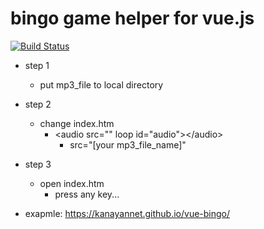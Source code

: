 # bingo game helper for vue.js

[![Build Status](https://travis-ci.org/kanayannet/vue-bingo.svg?branch=master)](https://travis-ci.org/kanayannet/vue-bingo)

- step 1
    - put mp3_file to local directory
- step 2
    - change index.htm
        - &lt;audio src="" loop id="audio"&gt;&lt;/audio&gt;
            - src="[your mp3_file_name]"
- step 3
    - open index.htm
        - press any key...

- exapmle: https://kanayannet.github.io/vue-bingo/
